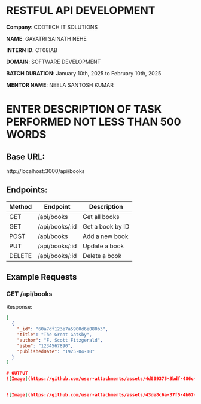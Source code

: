 # RESTFUL API DEVELOPMENT

**Company**: CODTECH IT SOLUTIONS

**NAME**: GAYATRI SAINATH NEHE

**INTERN ID**: CT08IAB

**DOMAIN**: SOFTWARE DEVELOPMENT

**BATCH DURATION**: January 10th, 2025 to February 10th, 2025

**MENTOR NAME**: NEELA SANTOSH KUMAR

# ENTER DESCRIPTION OF TASK PERFORMED NOT LESS THAN 500 WORDS

## Base URL:
http://localhost:3000/api/books

## Endpoints:

| Method | Endpoint      | Description              |
|--------|---------------|--------------------------|
| GET    | /api/books    | Get all books             |
| GET    | /api/books/:id| Get a book by ID          |
| POST   | /api/books    | Add a new book            |
| PUT    | /api/books/:id| Update a book             |
| DELETE | /api/books/:id| Delete a book             |

## Example Requests

### GET /api/books
Response:
```json
[
  {
    "_id": "60a7df123e7a5900d6e080b3",
    "title": "The Great Gatsby",
    "author": "F. Scott Fitzgerald",
    "isbn": "1234567890",
    "publishedDate": "1925-04-10"
  }
]

# OUTPUT
![Image](https://github.com/user-attachments/assets/4d889375-3bdf-486c-b8eb-e586adfaf9e1)


![Image](https://github.com/user-attachments/assets/43de8c6a-37f5-4b67-825e-c820d16a77a2)

